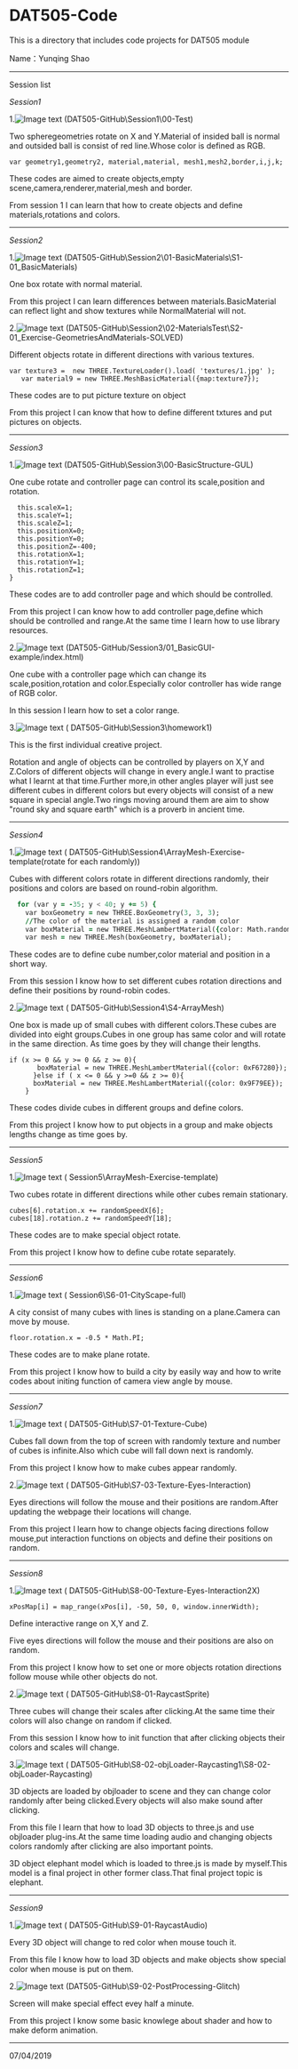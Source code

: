 # DAT505-Code
This is a directory that includes code projects for DAT505 module

Name：Yunqing Shao

----------
Session list

*Session1*

1.![Image text](https://raw.githubusercontent.com/balawahu/DAT505-Code/master/Pictures/1.PNG)
(DAT505-GitHub\Session1\00-Test)

Two spheregeometries rotate on X and Y.Material of insided ball is normal and outsided ball is consist of red line.Whose color is defined as RGB.

```var scene, camera, renderer;
var geometry1,geometry2, material,material, mesh1,mesh2,border,i,j,k;
```
These codes are aimed to create objects,empty scene,camera,renderer,material,mesh and border.

From session 1 I can learn that how to create objects and define materials,rotations and colors.

-------

*Session2*

1.![Image text](https://raw.githubusercontent.com/balawahu/DAT505-Code/master/Pictures/2.PNG)
(DAT505-GitHub\Session2\01-BasicMaterials\S1-01_BasicMaterials)

One box rotate with normal material.

From this project I can learn differences between materials.BasicMaterial can reflect light and show textures while NormalMaterial will not.

2.![Image text](https://raw.githubusercontent.com/balawahu/DAT505-Code/master/Pictures/3.PNG)
(DAT505-GitHub\Session2\02-MaterialsTest\S2-01_Exercise-GeometriesAndMaterials-SOLVED)

Different objects rotate in different directions with various textures.

```
var texture3 =  new THREE.TextureLoader().load( 'textures/1.jpg' );
   var material9 = new THREE.MeshBasicMaterial({map:texture7});
```
These codes are to put picture texture on object

From this project I can know that how to define different txtures and put pictures on objects.

--------

*Session3*

1.![Image text](https://raw.githubusercontent.com/balawahu/DAT505-Code/master/Pictures/4.PNG)
(DAT505-GitHub\Session3\00-BasicStructure-GUL)

One cube rotate and controller page can control its scale,position and rotation.

```var controller=new function(){
  this.scaleX=1;
  this.scaleY=1;
  this.scaleZ=1;
  this.positionX=0;
  this.positionY=0;
  this.positionZ=-400;
  this.rotationX=1;
  this.rotationY=1;
  this.rotationZ=1;
}
```
These codes are to add controller page and which should be controlled.

From this project I can know how to add controller page,define which should be controlled and range.At the same time I learn how to use library resources.

2.![Image text](https://raw.githubusercontent.com/balawahu/DAT505-Code/master/Pictures/5.PNG)
(DAT505-GitHub/Session3/01_BasicGUI-example/index.html)

One cube with a controller page which can change its scale,position,rotation and color.Especially color controller has wide range of RGB color.

In this session I learn how to set a color range.

3.![Image text](https://raw.githubusercontent.com/balawahu/DAT505-Code/master/Pictures/First%20homework.PNG)
( DAT505-GitHub\Session3\homework1)

This is the first individual creative project.

Rotation and angle of objects can be controlled by players on X,Y and Z.Colors of different objects will change in every angle.I want to practise what I learnt at that time.Further more,in other angles player will just see different cubes in different colors but every objects will consist of a new square in special angle.Two rings moving around them are aim to show
"round sky and square earth" which is a proverb in ancient time.

----------

*Session4*

1.![Image text](https://raw.githubusercontent.com/balawahu/DAT505-Code/master/Pictures/6.PNG)
( DAT505-GitHub\Session4\ArrayMesh-Exercise-template(rotate for each randomly))

Cubes with different colors rotate in different directions randomly, their positions and colors are based on round-robin algorithm.


```for (var x = -35; x < 40; x += 5) { // Start from -35 and sequentially add one every 5 pixels
  for (var y = -35; y < 40; y += 5) {
    var boxGeometry = new THREE.BoxGeometry(3, 3, 3);
    //The color of the material is assigned a random color
    var boxMaterial = new THREE.MeshLambertMaterial({color: Math.random() * 0xFFFFFF});
    var mesh = new THREE.Mesh(boxGeometry, boxMaterial);
```

These codes are to define cube number,color material and position in a short way.

From this session I know how to set different cubes rotation directions and define their positions by round-robin codes.

2.![Image text](https://raw.githubusercontent.com/balawahu/DAT505-Code/master/Pictures/7.PNG)
( DAT505-GitHub\Session4\S4-ArrayMesh)

One box is made up of small cubes with different colors.These cubes are divided into eight groups.Cubes in one group has same color and will rotate in the same direction. As time goes by they will change their lengths.

```
if (x >= 0 && y >= 0 && z >= 0){
       boxMaterial = new THREE.MeshLambertMaterial({color: 0xF67280});
      }else if ( x <= 0 && y >=0 && z >= 0){
      boxMaterial = new THREE.MeshLambertMaterial({color: 0x9F79EE});
    }
```

These codes divide cubes in different groups and define colors.

From this project I know how to put objects in a group and make objects lengths change as time goes by.

-------

*Session5*

1.![Image text](https://raw.githubusercontent.com/balawahu/DAT505-Code/master/Pictures/8.PNG)
( Session5\ArrayMesh-Exercise-template)

Two cubes rotate in different directions while other cubes remain stationary.

```
cubes[6].rotation.x += randomSpeedX[6];
cubes[18].rotation.z += randomSpeedY[18];
```
These codes are to make special object rotate.

From this project I know how to define cube rotate separately.

--------

*Session6*

1.![Image text](https://raw.githubusercontent.com/balawahu/DAT505-Code/master/Pictures/9.PNG)
( Session6\S6-01-CityScape-full)

A city consist of many cubes with lines is standing on a plane.Camera can move by mouse.

```
floor.rotation.x = -0.5 * Math.PI;
```
These codes are to make plane rotate.

From this project I know how to build a city by easily way and how to write codes about initing function of camera view angle by mouse.

---------

*Session7*

1.![Image text](https://raw.githubusercontent.com/balawahu/DAT505-Code/master/Pictures/10.PNG)
( DAT505-GitHub\S7-01-Texture-Cube)

Cubes fall down from the top of screen with randomly texture and number of cubes is infinite.Also which cube will fall down next is randomly.

From this project I know how to make cubes appear randomly.

2.![Image text](https://raw.githubusercontent.com/balawahu/DAT505-Code/master/Pictures/11.PNG)
( DAT505-GitHub\S7-03-Texture-Eyes-Interaction)

Eyes directions will follow the mouse and their positions are random.After updating the webpage their locations will change.

From this project I learn how to change objects facing directions follow mouse,put interaction functions on objects and define their positions on random.

----------

*Session8*

1.![Image text](https://raw.githubusercontent.com/balawahu/DAT505-Code/master/Pictures/12.PNG)
( DAT505-GitHub\S8-00-Texture-Eyes-Interaction2X)

```
xPosMap[i] = map_range(xPos[i], -50, 50, 0, window.innerWidth);
```
Define interactive range on X,Y and Z.

Five eyes directions will follow the mouse and their positions are also on random.

From this project I know how to set one or more objects rotation directions follow mouse while other objects do not.

2.![Image text](https://raw.githubusercontent.com/balawahu/DAT505-Code/master/Pictures/13.PNG)
( DAT505-GitHub\S8-01-RaycastSprite)

Three cubes will change their scales after clicking.At the same time their colors will also change on random if clicked.

From this session I know how to init function that after clicking objects their colors and scales will change.

3.![Image text](https://raw.githubusercontent.com/balawahu/DAT505-Code/master/Pictures/14.PNG)
( DAT505-GitHub\S8-02-objLoader-Raycasting1\S8-02-objLoader-Raycasting)

3D objects are loaded by objloader to scene and they can change color randomly after being clicked.Every objects will also make sound after clicking.

From this file I learn that how to load 3D objects to three.js and use objloader plug-ins.At the same time loading audio and changing objects colors randomly after clicking are also important points.

3D object elephant model which is loaded to three.js is made by myself.This model is a final project in other former class.That final project topic is elephant.

----------

*Session9*

1.![Image text](https://raw.githubusercontent.com/balawahu/DAT505-Code/master/Pictures/15.PNG)
( DAT505-GitHub\S9-01-RaycastAudio)

Every 3D object will change to red color when mouse touch it.

From this file I know how to load 3D objects and make objects show special color when mouse is put on them.

2.![Image text](https://raw.githubusercontent.com/balawahu/DAT505-Code/master/Pictures/16.PNG)
(DAT505-GitHub\S9-02-PostProcessing-Glitch)

Screen will make special effect evey half a minute.

From this project I know some basic knowlege about shader and how to make deform animation.

----------

07/04/2019
